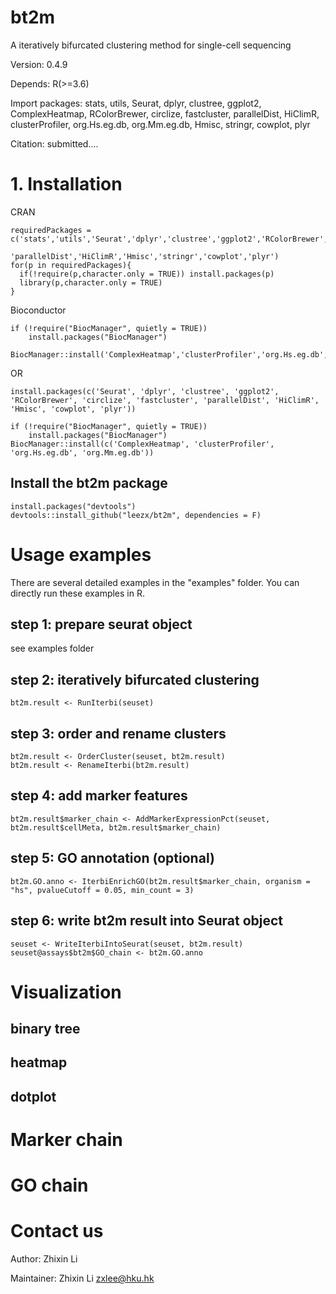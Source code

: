 # bt2m
A iteratively bifurcated clustering method for single-cell sequencing

Version: 0.4.9

Depends: R(>=3.6)

Import packages: stats, utils, Seurat, dplyr, clustree, ggplot2, ComplexHeatmap, RColorBrewer, circlize, fastcluster, parallelDist, HiClimR, clusterProfiler, org.Hs.eg.db, org.Mm.eg.db, Hmisc, stringr, cowplot, plyr

Citation: submitted....

# 1. Installation
CRAN
```
requiredPackages = c('stats','utils','Seurat','dplyr','clustree','ggplot2','RColorBrewer','circlize','fastcluster',
                     'parallelDist','HiClimR','Hmisc','stringr','cowplot','plyr')
for(p in requiredPackages){
  if(!require(p,character.only = TRUE)) install.packages(p)
  library(p,character.only = TRUE)
}
```
Bioconductor
```
if (!require("BiocManager", quietly = TRUE))
    install.packages("BiocManager")

BiocManager::install('ComplexHeatmap','clusterProfiler','org.Hs.eg.db','org.Mm.eg.db')
```
OR
```
install.packages(c('Seurat', 'dplyr', 'clustree', 'ggplot2',  'RColorBrewer', 'circlize', 'fastcluster', 'parallelDist', 'HiClimR', 'Hmisc', 'cowplot', 'plyr'))

if (!require("BiocManager", quietly = TRUE))
    install.packages("BiocManager")
BiocManager::install(c('ComplexHeatmap', 'clusterProfiler', 'org.Hs.eg.db', 'org.Mm.eg.db'))
```

## Install the bt2m package
```
install.packages("devtools")
devtools::install_github("leezx/bt2m", dependencies = F)
```

# Usage examples
There are several detailed examples in the "examples" folder. You can directly run these examples in R.

## step 1: prepare seurat object
see examples folder

## step 2: iteratively bifurcated clustering
```
bt2m.result <- RunIterbi(seuset)
```

## step 3: order and rename clusters
```
bt2m.result <- OrderCluster(seuset, bt2m.result)
bt2m.result <- RenameIterbi(bt2m.result)
```

## step 4: add marker features
```
bt2m.result$marker_chain <- AddMarkerExpressionPct(seuset, bt2m.result$cellMeta, bt2m.result$marker_chain)
```

## step 5: GO annotation (optional)
```
bt2m.GO.anno <- IterbiEnrichGO(bt2m.result$marker_chain, organism = "hs", pvalueCutoff = 0.05, min_count = 3)
```

## step 6: write bt2m result into Seurat object
```
seuset <- WriteIterbiIntoSeurat(seuset, bt2m.result)
seuset@assays$bt2m$GO_chain <- bt2m.GO.anno
```

# Visualization

## binary tree

## heatmap

## dotplot

# Marker chain

# GO chain

# Contact us
Author: Zhixin Li

Maintainer: Zhixin Li <zxlee@hku.hk>
